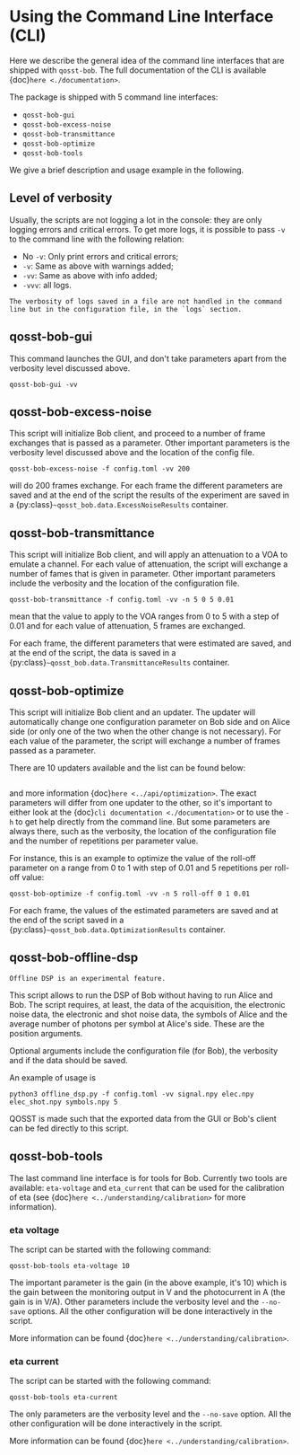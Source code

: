 # Using the Command Line Interface (CLI)

Here we describe the general idea of the command line interfaces that are shipped with `qosst-bob`. The full documentation of the CLI is available {doc}`here <./documentation>`.

The package is shipped with 5 command line interfaces:

* `qosst-bob-gui`
* `qosst-bob-excess-noise`
* `qosst-bob-transmittance`
* `qosst-bob-optimize`
* `qosst-bob-tools`

We give a brief description and usage example in the following.

## Level of verbosity

Usually, the scripts are not logging a lot in the console: they are only logging errors and critical errors. To get more logs, it is possible to pass `-v` to the command line with the following relation:

* No `-v`: Only print errors and critical errors;
* `-v`: Same as above with warnings added;
* `-vv`: Same as above with info added;
* `-vvv`: all logs.

```{note}
The verbosity of logs saved in a file are not handled in the command line but in the configuration file, in the `logs` section.
```

## qosst-bob-gui


This command launches the GUI, and don't take parameters apart from the verbosity level discussed above.

```{prompt} bash
qosst-bob-gui -vv
```

## qosst-bob-excess-noise

This script will initialize Bob client, and proceed to a number of frame exchanges that is passed as a parameter. Other important parameters is the verbosity level discussed above and the location of the config file.

```{prompt} bash
qosst-bob-excess-noise -f config.toml -vv 200
```

will do 200 frames exchange. For each frame the different parameters are saved and at the end of the script the results of the experiment are saved in a {py:class}`~qosst_bob.data.ExcessNoiseResults` container.

## qosst-bob-transmittance

This script will initialize Bob client, and will apply an attenuation to a VOA to emulate a channel. For each value of attenuation, the script will exchange a number of fames that is given in parameter. Other important parameters include the verbosity and the location of the configuration file.

```{prompt} bash
qosst-bob-transmittance -f config.toml -vv -n 5 0 5 0.01
```

mean that the value to apply to the VOA ranges from 0 to 5 with a step of 0.01 and for each value of attenuation, 5 frames are exchanged.

For each frame, the different parameters that were estimated are saved, and at the end of the script, the data is saved in a {py:class}`~qosst_bob.data.TransmittanceResults` container.

## qosst-bob-optimize

This script will initialize Bob client and an updater. The updater will automatically change one configuration parameter on Bob side and on Alice side (or only one of the two when the other change is not necessary). For each value of the parameter, the script will exchange a number of frames passed as a parameter.

There are 10 updaters available and the list can be found below:

```{program-output} python3 -c "from qosst_bob.optimization import updaters; print('\n'.join(['* ' + str(mod).split('.')[0].replace('_', ' ').capitalize() for mod in updaters.__loader__.get_resource_reader().contents() if str(mod)[:2] != '__']))"

```

and more information {doc}`here <../api/optimization>`. The exact parameters will differ from one updater to the other, so it's important to either look at the {doc}`cli documentation <./documentation>` or to use the `-h` to get help directly from the command line. But some parameters are always there, such as the verbosity, the location of the configuration file and the number of repetitions per parameter value.

For instance, this is an example to optimize the value of the roll-off parameter on a range from 0 to 1 with step of 0.01 and 5 repetitions per roll-off value:

```{prompt} bash
qosst-bob-optimize -f config.toml -vv -n 5 roll-off 0 1 0.01
```

For each frame, the values of the estimated parameters are saved and at the end of the script saved in a {py:class}`~qosst_bob.data.OptimizationResults` container.

## qosst-bob-offline-dsp

```{warning}
Offline DSP is an experimental feature.
```

This script allows to run the DSP of Bob without having to run Alice and Bob. The script requires, at least, the data of the acquisition, the electronic noise data, the electronic and shot noise data, the symbols of Alice and the average number of photons per symbol at Alice's side. These are the position arguments.

Optional arguments include the configuration file (for Bob), the verbosity and if the data should be saved.

An example of usage is

```{prompt} bash
python3 offline_dsp.py -f config.toml -vv signal.npy elec.npy elec_shot.npy symbols.npy 5
```

QOSST is made such that the exported data from the GUI or Bob's client can be fed directly to this script.

## qosst-bob-tools

The last command line interface is for tools for Bob. Currently two tools are available: `eta-voltage` and `eta_current` that can be used for the calibration of eta (see {doc}`here <../understanding/calibration>` for more information).

### eta voltage

The script can be started with the following command:

```{prompt} bash
qosst-bob-tools eta-voltage 10
```

The important parameter is the gain (in the above example, it's 10) which is the gain between the monitoring output in V and the photocurrent in A (the gain is in V/A). Other parameters include the verbosity level and the `--no-save` options. All the other configuration will be done interactively in the script.

More information can be found {doc}`here <../understanding/calibration>`.

### eta current

The script can be started with the following command:

```{prompt} bash
qosst-bob-tools eta-current
```

The only parameters are the verbosity level and the `--no-save` option. All the other configuration will be done interactively in the script.

More information can be found {doc}`here <../understanding/calibration>`.
